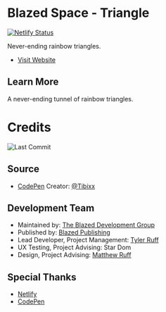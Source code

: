# Blazed Space - Triangle

[![Netlify Status](https://api.netlify.com/api/v1/badges/aab79398-3282-4561-82ca-e1c9b92b1648/deploy-status)](https://app.netlify.com/sites/triangle-blazed-space/deploys)

Never-ending rainbow triangles.

- [Visit Website](https://triangle-blazed-space)

## Learn More
A never-ending tunnel of rainbow triangles.

# Credits
![Last Commit](https://img.shields.io/github/last-commit/tyler-ruff/traingle-blazed-space?style=for-the-badge "Last Commit")

## Source
- [CodePen](https://codepen.io/Tibixx/pen/mvLrqe)
Creator: [@Tibixx](https://codepen.io/Tibixx)

## Development Team
- Maintained by: [The Blazed Development Group](https://www.facebook.com/groups/blzdev)
- Published by: [Blazed Publishing](https://blazed.xyz/)
- Lead Developer, Project Management: [Tyler Ruff](https://github.com/tyler-ruff)
- UX Testing, Project Advising: Star Dom
- Design, Project Advising: [Matthew Ruff](https://github.com/matt-ruff)

## Special Thanks
- [Netlify](https://netlify.com/)
- [CodePen](https://codepen.io/)
